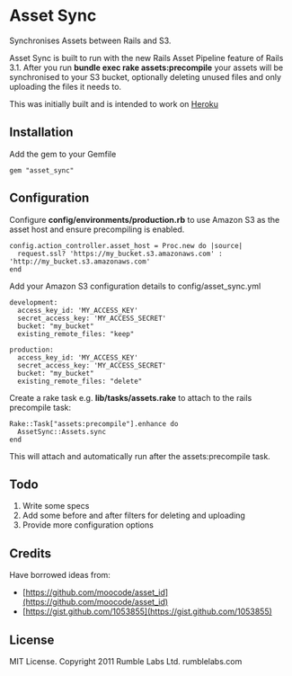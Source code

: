# Asset Sync

Synchronises Assets between Rails and S3.

Asset Sync is built to run with the new Rails Asset Pipeline feature of Rails 3.1.  After you run __bundle exec rake assets:precompile__ your assets will be synchronised to your S3 
bucket, optionally deleting unused files and only uploading the files it needs to.

This was initially built and is intended to work on [Heroku](http://heroku.com)

## Installation

Add the gem to your Gemfile

    gem "asset_sync"

## Configuration

Configure __config/environments/production.rb__ to use Amazon
S3 as the asset host and ensure precompiling is enabled.

    config.action_controller.asset_host = Proc.new do |source|
      request.ssl? 'https://my_bucket.s3.amazonaws.com' : 'http://my_bucket.s3.amazonaws.com'
    end

Add your Amazon S3 configuration details to
    config/asset_sync.yml

    development:
      access_key_id: 'MY_ACCESS_KEY'
      secret_access_key: 'MY_ACCESS_SECRET'
      bucket: "my_bucket"
      existing_remote_files: "keep"

    production:
      access_key_id: 'MY_ACCESS_KEY'
      secret_access_key: 'MY_ACCESS_SECRET'
      bucket: "my_bucket"
      existing_remote_files: "delete"

Create a rake task e.g. __lib/tasks/assets.rake__ to attach to the rails 
precompile task:

    Rake::Task["assets:precompile"].enhance do
      AssetSync::Assets.sync
    end

This will attach and automatically run after the assets:precompile task.

## Todo

1. Write some specs
2. Add some before and after filters for deleting and uploading
3. Provide more configuration options

## Credits

Have borrowed ideas from:
- [https://github.com/moocode/asset_id](https://github.com/moocode/asset_id)
- [https://gist.github.com/1053855](https://gist.github.com/1053855)

## License

MIT License. Copyright 2011 Rumble Labs Ltd. rumblelabs.com